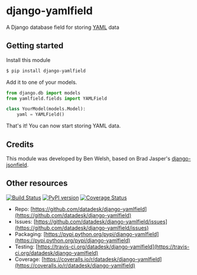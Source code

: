 django-yamlfield
================

A Django database field for storing [YAML](http://en.wikipedia.org/wiki/YAML) data

Getting started
---------------

Install this module

```bash
$ pip install django-yamlfield
```

Add it to one of your models.

```python
from django.db import models
from yamlfield.fields import YAMLField

class YourModel(models.Model):
    yaml = YAMLField()
```

That's it! You can now start storing YAML data.

Credits
-------

This module was developed by Ben Welsh, based on Brad Jasper's [django-jsonfield](https://github.com/bradjasper/django-jsonfield).

Other resources
---------------

[![Build Status](https://travis-ci.org/datadesk/django-yamlfield.png?branch=master)](https://travis-ci.org/datadesk/django-yamlfield)
[![PyPI version](https://badge.fury.io/py/django-yamlfield.png)](http://badge.fury.io/py/django-yamlfield)
[![Coverage Status](https://coveralls.io/repos/datadesk/django-yamlfield/badge.png?branch=master)](https://coveralls.io/r/datadesk/django-yamlfield?branch=master)

* Repo: [https://github.com/datadesk/django-yamlfield](https://github.com/datadesk/django-yamlfield)
* Issues: [https://github.com/datadesk/django-yamlfield/issues](https://github.com/datadesk/django-yamlfield/issues)
* Packaging: [https://pypi.python.org/pypi/django-yamlfield](https://pypi.python.org/pypi/django-yamlfield)
* Testing: [https://travis-ci.org/datadesk/django-yamlfield](https://travis-ci.org/datadesk/django-yamlfield)
* Coverage: [https://coveralls.io/r/datadesk/django-yamlfield](https://coveralls.io/r/datadesk/django-yamlfield)